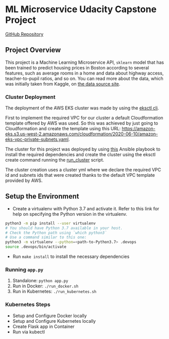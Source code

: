 # ML Microservice Udacity Capstone Project

[GitHub Repository](https://github.com/richbm10/ML-Microservice-Kubernetes-Capstone)

## Project Overview

This project is a Machine Learning Microservice API, `sklearn` model that has been trained to predict housing prices in Boston according to several features, such as average rooms in a home and data about highway access, teacher-to-pupil ratios, and so on. You can read more about the data, which was initially taken from Kaggle, on [the data source site](https://www.kaggle.com/c/boston-housing).

### Cluster Deployment

The deployment of the AWS EKS cluster was made by using the [eksctl cli](https://docs.aws.amazon.com/eks/latest/userguide/getting-started-eksctl.html).

First to implement the required VPC for our cluster a default Cloudformation template offered by AWS was used. So this was achieved by just going to Cloudformation and create the template using this URL: https://amazon-eks.s3.us-west-2.amazonaws.com/cloudformation/2020-06-10/amazon-eks-vpc-private-subnets.yaml.

The cluster for this project was deployed by using [this](https://github.com/richbm10/ML-Microservice-Kubernetes-Capstone/tree/main/ansible) Ansible playbook to install the required dependencies and create the cluster
using the eksctl create command running the [run_cluster](https://github.com/richbm10/ML-Microservice-Kubernetes-Capstone/blob/main/run_cluster.sh) script.

The cluster creation uses a cluster yml where we declare the required VPC id and subnets ids that were created thanks to the default VPC template provided by AWS.

## Setup the Environment

- Create a virtualenv with Python 3.7 and activate it. Refer to this link for help on specifying the Python version in the virtualenv.

```bash
python3 -m pip install --user virtualenv
# You should have Python 3.7 available in your host.
# Check the Python path using `which python3`
# Use a command similar to this one:
python3 -m virtualenv --python=<path-to-Python3.7> .devops
source .devops/bin/activate
```

- Run `make install` to install the necessary dependencies

### Running `app.py`

1. Standalone: `python app.py`
2. Run in Docker: `./run_docker.sh`
3. Run in Kubernetes: `./run_kubernetes.sh`

### Kubernetes Steps

- Setup and Configure Docker locally
- Setup and Configure Kubernetes locally
- Create Flask app in Container
- Run via kubectl
